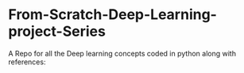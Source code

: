 # From-Scratch-Deep-Learning-project-Series
 A Repo for all the Deep learning concepts coded in python along with references: 

